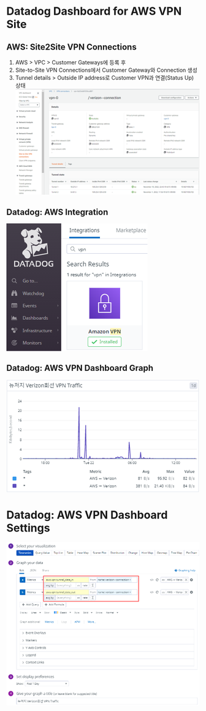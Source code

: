 # Datadog Dashboard for AWS VPN Site

## AWS: Site2Site VPN Connections
1. AWS > VPC > Customer Gateways에 등록 후
2. Site-to-Site VPN Connections에서 Customer Gateway와 Connection 생성
3. Tunnel details > Outside IP address로 Customer VPN과 연결(Status Up) 상태
![AWS-S2S-VPN-Connection](img/aws-s2s-vpn-connections.png)

## Datadog: AWS Integration
![Datadog-AWS-Integration](img/datadog-aws-integrations.png)

## Datadog: AWS VPN Dashboard Graph
![Datadog-AWS-VPN-Dashboard](img/datadog-aws-vpn-dashboard.png)

# Datadog: AWS VPN Dashboard Settings
![Datadog-AWS-VPN-Dashboard-Settings](img/datadog-aws-vpn-dashboard-settings.png)
